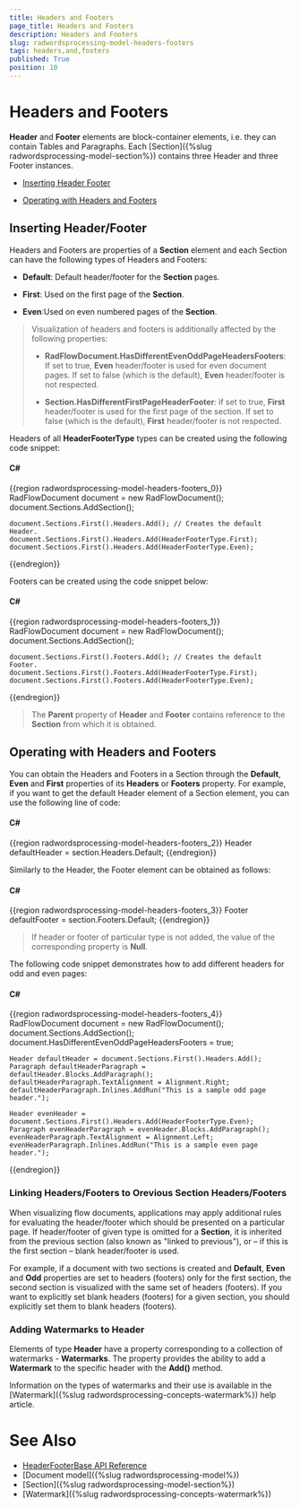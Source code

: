 ```yaml
---
title: Headers and Footers
page_title: Headers and Footers
description: Headers and Footers
slug: radwordsprocessing-model-headers-footers
tags: headers,and,footers
published: True
position: 10
---
```


# Headers and Footers



__Header__ and __Footer__ elements are block-container elements, i.e. they can contain Tables and Paragraphs. Each [Section]({%slug radwordsprocessing-model-section%}) contains three Header and three Footer instances.


* [Inserting Header Footer](#inserting-header/footer)

* [Operating with Headers and Footers ](#operating-with-headers-and-footers)

## Inserting Header/Footer

Headers and Footers are properties of a __Section__ element and each Section can have the following types of Headers and Footers:
        

* __Default__: Default header/footer for the __Section__ pages.
            

* __First__: Used on the first page of the __Section__.
            

* __Even__:Used on even numbered pages of the __Section__.
            

>Visualization of headers and footers is additionally affected by the following properties:
> * __RadFlowDocument.HasDifferentEvenOddPageHeadersFooters__: If set to true, __Even__ header/footer is used for even document pages. If set to false (which is the default), __Even__ header/footer is not respected.
>
> * __Section.HasDifferentFirstPageHeaderFooter__: if set to true, __First__ header/footer is used for the first page of the section. If set to false (which is the default), __First__ header/footer is not respected.
              

Headers of all __HeaderFooterType__ types can be created using the following code snippet:
        

#### __C#__

{{region radwordsprocessing-model-headers-footers_0}}
    RadFlowDocument document = new RadFlowDocument();
    document.Sections.AddSection();

    document.Sections.First().Headers.Add(); // Creates the default Header.
    document.Sections.First().Headers.Add(HeaderFooterType.First);
    document.Sections.First().Headers.Add(HeaderFooterType.Even);
{{endregion}}



Footers can be created using the code snippet below:
        

#### __C#__

{{region radwordsprocessing-model-headers-footers_1}}
    RadFlowDocument document = new RadFlowDocument();
    document.Sections.AddSection();

    document.Sections.First().Footers.Add(); // Creates the default Footer.
    document.Sections.First().Footers.Add(HeaderFooterType.First);
    document.Sections.First().Footers.Add(HeaderFooterType.Even);
{{endregion}}



>The __Parent__ property of __Header__ and __Footer__ contains reference to the __Section__ from which it is obtained.
          

## Operating with Headers and Footers

You can obtain the Headers and Footers in a Section through the __Default__, __Even__ and __First__ properties of its __Headers__ or __Footers__ property. For example, if you want to get the default Header element of a Section element, you can use the following line of code:
        

#### __C#__

{{region radwordsprocessing-model-headers-footers_2}}
    Header defaultHeader = section.Headers.Default;
{{endregion}}



Similarly to the Header, the Footer element can be obtained as follows:
        

#### __C#__

{{region radwordsprocessing-model-headers-footers_3}}
    Footer defaultFooter = section.Footers.Default;
{{endregion}}



>If header or footer of particular type is not added, the value of the corresponding property is __Null__.
          

The following code snippet demonstrates how to add different headers for odd and even pages:
        

#### __C#__

{{region radwordsprocessing-model-headers-footers_4}}
    RadFlowDocument document = new RadFlowDocument();
    document.Sections.AddSection();
    document.HasDifferentEvenOddPageHeadersFooters = true;

    Header defaultHeader = document.Sections.First().Headers.Add();
    Paragraph defaultHeaderParagraph = defaultHeader.Blocks.AddParagraph();
    defaultHeaderParagraph.TextAlignment = Alignment.Right;
    defaultHeaderParagraph.Inlines.AddRun("This is a sample odd page header.");

    Header evenHeader = document.Sections.First().Headers.Add(HeaderFooterType.Even);
    Paragraph evenHeaderParagraph = evenHeader.Blocks.AddParagraph();
    evenHeaderParagraph.TextAlignment = Alignment.Left;
    evenHeaderParagraph.Inlines.AddRun("This is a sample even page header.");
{{endregion}}



### Linking Headers/Footers to Orevious Section Headers/Footers

When visualizing flow documents, applications may apply additional rules for evaluating the header/footer which should be presented on a particular page. If header/footer of given type is omitted for a __Section__, it is inherited from the previous section (also known as "linked to previous"), or – if this is the first section – blank header/footer is used.
            

For example, if a document with two sections is created and __Default__, __Even__ and __Odd__ properties are set to headers (footers) only for the first section, the second section is visualized with the same set of headers (footers). If you want to explicitly set blank headers (footers) for a given section, you should explicitly set them to blank headers (footers).
            

### Adding Watermarks to Header

Elements of type __Header__ have a property corresponding to a collection of watermarks - __Watermarks__. The property provides the ability to add a __Watermark__ to the specific header with the __Add()__ method.

Information on the types of watermarks and their use is available in the [Watermark]({%slug radwordsprocessing-concepts-watermark%}) help article.



# See Also

 * [HeaderFooterBase API Reference](http://www.telerik.com/help/wpf/t_telerik_windows_documents_flow_model_headerfooterbase.html)
 * [Document model]({%slug radwordsprocessing-model%})
 * [Section]({%slug radwordsprocessing-model-section%})
 * [Watermark]({%slug radwordsprocessing-concepts-watermark%})
